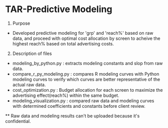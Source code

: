 # TAR-Predictive Modeling

1. Purpose
- Developed predictive modeling for 'grp' and 'reach%' based on raw data, and proceed with optimal cost allocation by screen to acheive the highest reach% based on total advertising costs.


2. Description of files
 - modeling_by_python.py
 : extracts modeling constants and slop from raw data.
 - compare_r_py_modeling.py
 : compares R modeling curves with Python modeling curves to verify which curves are better representative of the actual raw data.
 - cost_optimization.py
 : Budget allocation for each screen to maximize the advertising effect(reach%) within the same budget.
 - modeling_visualization.py
 : compared raw data and modeling curves with determined coefficients and constants before client review.

** Raw data and modeling results can't be uploaded because it's confidential.
